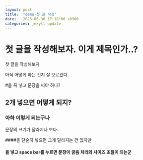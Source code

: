 ```yaml
---
layout: post	
title:  "demo-첫 글 작성"
date:   2025-06-30 17:18:00 +0900
categories: jekyll update
---
```


# 첫 글을 작성해보자. 이게 제목인가..?

첫 글을 작성해보자

아직 어떻게 하는 건지 잘 모르겠다. 

#을 꼭 넣고 문장을 써야 하나?

## 2개 넣으면 어떻게 되지?

### 아하 이렇게 되는구나 

문장의 크기가 달라지나 보다. 

####을 단순히 넣으면 크게 달라지는 건 없지만

#### 을 넣고 space bar를 누르면 문장이 굵음 처리와 사이즈 조절이 되는군